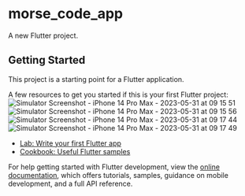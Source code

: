 # morse_code_app

A new Flutter project.

## Getting Started

This project is a starting point for a Flutter application.

A few resources to get you started if this is your first Flutter project:
![Simulator Screenshot - iPhone 14 Pro Max - 2023-05-31 at 09 15 51](https://github.com/johnhcolani/Morse-Converter/assets/91166301/9a680fb1-f8d5-4b35-8d93-353d3132b2ab)
![Simulator Screenshot - iPhone 14 Pro Max - 2023-05-31 at 09 15 56](https://github.com/johnhcolani/Morse-Converter/assets/91166301/0fdda1ec-bb27-47e5-9c96-7dbcae35c031)
![Simulator Screenshot - iPhone 14 Pro Max - 2023-05-31 at 09 17 44](https://github.com/johnhcolani/Morse-Converter/assets/91166301/5c51e6e6-7304-4182-993b-d30b87eecb6d)
![Simulator Screenshot - iPhone 14 Pro Max - 2023-05-31 at 09 17 49](https://github.com/johnhcolani/Morse-Converter/assets/91166301/e3b90450-e72d-4fb8-b24c-32dbd5baeb09)


- [Lab: Write your first Flutter app](https://docs.flutter.dev/get-started/codelab)
- [Cookbook: Useful Flutter samples](https://docs.flutter.dev/cookbook)

For help getting started with Flutter development, view the
[online documentation](https://docs.flutter.dev/), which offers tutorials,
samples, guidance on mobile development, and a full API reference.
